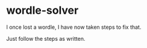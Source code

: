 # wordle-solver
I once lost a wordle, I have now taken steps to fix that.

Just follow the steps as written.
